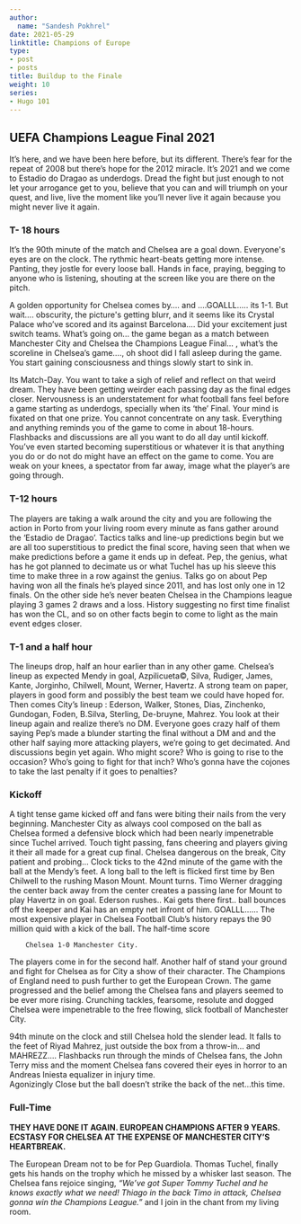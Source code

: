 ```yaml
---
author:
  name: "Sandesh Pokhrel"
date: 2021-05-29
linktitle: Champions of Europe 
type:
- post
- posts
title: Buildup to the Finale 
weight: 10
series:
- Hugo 101
---
```



## UEFA Champions League Final 2021 

It’s here, and we have been here before, but its different. There’s fear for the repeat of 2008 but there’s hope for the 2012 miracle. It’s 2021 and we come to Estadio do Dragao as underdogs. Dread the fight but just enough to not let your arrogance get to you, believe that you can and will triumph on your quest, and live, live the moment like you’ll never live it again because you might never live it again.


### T- 18 hours
It’s the 90th minute of the match and Chelsea are a goal down. Everyone's eyes are on the clock. The rythmic heart-beats getting more intense. Panting, they jostle for every loose ball. Hands in face, praying, begging to anyone who is listening, shouting at the screen like you are there on the pitch.  

A golden opportunity for Chelsea comes by…. and ….GOALLL….. its 1-1. But wait…. obscurity, the picture's getting blurr, and it seems like its Crystal Palace who’ve scored and its against Barcelona…. Did your excitement just switch teams. What’s going on... the game began as a match between Manchester City and Chelsea the Champions League Final... , what’s the scoreline in Chelsea’s game…., oh shoot did I fall asleep during the game. You start gaining consciousness and things slowly start to sink in.  

Its Match-Day. You want to take a sigh of relief and reflect on that weird dream. They have been getting weirder each passing day as the final edges closer. Nervousness is an understatement for what football fans feel before a game starting as underdogs, specially when its ‘the’ Final. Your mind is fixated on that one prize. You cannot concentrate on any task. Everything and anything reminds you of the game to come in about 18-hours. Flashbacks and discussions are all you want to do all day until kickoff.  You’ve even started becoming superstitious or whatever it is that anything you do or do not do might have an effect on the game to come. You are weak on your knees, a spectator from far away, image what the player’s are going through.




### T-12 hours
The players are taking a walk around the city and you are following the action in Porto from your living room every minute as fans gather around the ‘Estadio de Dragao’. Tactics talks and line-up predictions begin but we are all too superstitious to predict the final score, having seen that when we make predictions before a game it ends up in defeat. Pep, the genius, what has he got planned to decimate us or what Tuchel has up his sleeve this time to make three in a row against the genius. Talks go on about Pep having won all the finals he’s played since 2011, and has lost only one in 12 finals. On the other side he’s never beaten Chelsea in the Champions league playing 3 games 2 draws and a loss. History suggesting no first time finalist has won the CL, and so on other facts begin to come to light as the main event edges closer.


### T-1 and a half hour
The lineups drop, half an hour earlier than in any other game. Chelsea’s lineup as expected Mendy in goal, Azpilicueta©, Silva, Rudiger, James, Kante, Jorginho, Chilwell, Mount, Werner, Havertz. A strong team on paper, players in good form and possibly the best team we could have hoped for. Then comes City’s lineup : Ederson, Walker, Stones, Dias, Zinchenko, Gundogan, Foden, B.Silva, Sterling, De-bruyne, Mahrez. You look at their lineup again and realize there’s no DM. Everyone goes crazy half of them saying Pep’s made a blunder starting the final without a DM and and the other half saying more attacking players, we’re going to get decimated. And discussions begin yet again. Who might score? Who is going to rise to the occasion? Who’s going to fight for that inch? Who’s gonna have the cojones to take the last penalty if it goes to penalties?





### Kickoff

A tight tense game kicked off and fans were biting their nails from the very beginning. Manchester City as always cool composed on the ball as Chelsea formed a defensive block which had been nearly impenetrable since Tuchel arrived. Touch tight passing, fans cheering and players giving it their all made for a great cup final. Chelsea dangerous on the break, City patient and probing…
Clock ticks to the 42nd minute of the game with the ball at the Mendy’s feet. A long ball to the left is flicked first time by Ben Chilwell to the rushing Mason Mount. Mount turns. Timo Werner dragging the center back away from the center creates a passing lane for Mount to play Havertz in on goal.
Ederson rushes.. Kai gets there first.. ball bounces off the keeper and Kai has an empty net infront of him. GOALLL…… The most expensive player in Chelsea Football Club’s history repays the 90 million quid with a kick of the ball. The half-time score  
        
        Chelsea 1-0 Manchester City.  

The players come in for the second half. Another half of stand your ground and fight for Chelsea as for City a show of their character. The Champions of England need to push further to get the European Crown. The game progressed and the belief among the Chelsea fans and players seemed to be ever more rising. Crunching tackles, fearsome, resolute and dogged Chelsea were impenetrable to the free flowing, slick football of Manchester City.  

94th minute on the clock and still Chelsea hold the slender lead. It falls to the feet of Riyad Mahrez, just outside the box from a throw-in… and MAHREZZ…. Flashbacks run through the minds of Chelsea fans, the John Terry miss and the moment Chelsea fans covered their eyes in horror to an Andreas Iniesta equalizer in injury time.  
Agonizingly Close but the ball doesn’t strike the back of the net…this time.


### Full-Time

**THEY HAVE DONE IT AGAIN. EUROPEAN CHAMPIONS AFTER 9 YEARS.
ECSTASY  FOR CHELSEA AT THE EXPENSE OF MANCHESTER CITY’S HEARTBREAK.**  

The European Dream not to be for Pep Guardiola. Thomas Tuchel, finally gets his hands on the trophy which he missed by a whisker last season. The Chelsea fans rejoice singing,
*“We’ve got Super Tommy Tuchel and he knows exactly what we need! Thiago in the back Timo in attack, Chelsea gonna win the Champions League.”*  and I join in the chant from my living room.




